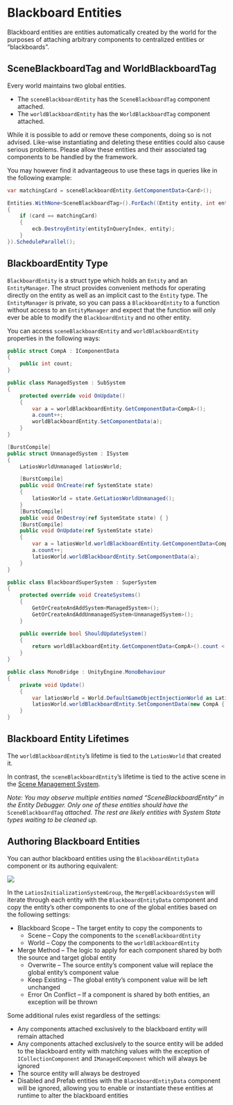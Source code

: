 # Blackboard Entities

Blackboard entities are entities automatically created by the world for the
purposes of attaching arbitrary components to centralized entities or
“blackboards”.

## SceneBlackboardTag and WorldBlackboardTag

Every world maintains two global entities.

-   The `sceneBlackboardEntity` has the `SceneBlackboardTag` component attached.
-   The `worldBlackboardEntity` has the `WorldBlackboardTag` component attached.

While it is possible to add or remove these components, doing so is not advised.
Like-wise instantiating and deleting these entities could also cause serious
problems. Please allow these entities and their associated tag components to be
handled by the framework.

You may however find it advantageous to use these tags in queries like in the
following example:

```csharp
var matchingCard = sceneBlackboardEntity.GetComponentData<Card>();

Entities.WithNone<SceneBlackboardTag>().ForEach((Entity entity, int entityInQueryIndex, in Card card) =>
{
    if (card == matchingCard)
    {
        ecb.DestroyEntity(entityInQueryIndex, entity);
    }
}).ScheduleParallel();
```

## BlackboardEntity Type

`BlackboardEntity` is a struct type which holds an `Entity` and an
`EntityManager`. The struct provides convenient methods for operating directly
on the entity as well as an implicit cast to the `Entity` type. The
`EntityManager` is private, so you can pass a `BlackboardEntity` to a function
without access to an `EntityManager` and expect that the function will only ever
be able to modify the `BlackboardEntity` and no other entity.

You can access `sceneBlackboardEntity` and `worldBlackboardEntity` properties in
the following ways:

```csharp
public struct CompA : IComponentData
{
    public int count;
}

public class ManagedSystem : SubSystem
{
    protected override void OnUpdate()
    {
        var a = worldBlackboardEntity.GetComponentData<CompA>();
        a.count++;
        worldBlackboardEntity.SetComponentData(a);
    }
}

[BurstCompile]
public struct UnmanagedSystem : ISystem
{
    LatiosWorldUnmanaged latiosWorld;

    [BurstCompile]
    public void OnCreate(ref SystemState state) 
    {
        latiosWorld = state.GetLatiosWorldUnmanaged();
    }
    [BurstCompile]
    public void OnDestroy(ref SystemState state) { }
    [BurstCompile]
    public void OnUpdate(ref SystemState state)
    {
        var a = latiosWorld.worldBlackboardEntity.GetComponentData<CompA>();
        a.count++;
        latiosWorld.worldBlackboardEntity.SetComponentData(a);
    }
}

public class BlackboardSuperSystem : SuperSystem
{
    protected override void CreateSystems()
    {
        GetOrCreateAndAddSystem<ManagedSystem>();
        GetOrCreateAndAddUnmanagedSystem<UnmanagedSystem>();
    }

    public override bool ShouldUpdateSystem()
    {
        return worldBlackboardEntity.GetComponentData<CompA>().count < 10;
    }
}

public class MonoBridge : UnityEngine.MonoBehaviour
{
    private void Update()
    {
        var latiosWorld = World.DefaultGameObjectInjectionWorld as LatiosWorld;
        latiosWorld.worldBlackboardEntity.SetComponentData(new CompA { count = 0 });
    }
}
```

## Blackboard Entity Lifetimes

The `worldBlackboardEntity`’s lifetime is tied to the `LatiosWorld` that created
it.

In contrast, the `sceneBlackboardEntity`’s lifetime is tied to the active scene
in the [Scene Management System](Scene%20Management.md).

*Note: You may observe multiple entities named “SceneBlackboardEntity” in the
Entity Debugger. Only one of these entities should have the*
`SceneBlackboardTag` *attached. The rest are likely entities with System State
types waiting to be cleaned up.*

## Authoring Blackboard Entities

You can author blackboard entities using the `BlackboardEntityData` component or
its authoring equivalent:

![](media/0c07d270e2c3b7b9620e879901487aa6.png)

In the `LatiosInitializationSystemGroup`, the `MergeBlackboardsSystem` will
iterate through each entity with the `BlackboardEntityData` component and copy
the entity’s other components to one of the global entities based on the
following settings:

-   Blackboard Scope – The target entity to copy the components to
    -   Scene – Copy the components to the `sceneBlackboardEntity`
    -   World – Copy the components to the `worldBlackboardEntity`
-   Merge Method – The logic to apply for each component shared by both the
    source and target global entity
    -   Overwrite – The source entity’s component value will replace the global
        entity’s component value
    -   Keep Existing – The global entity’s component value will be left
        unchanged
    -   Error On Conflict – If a component is shared by both entities, an
        exception will be thrown

Some additional rules exist regardless of the settings:

-   Any components attached exclusively to the blackboard entity will remain
    attached
-   Any components attached exclusively to the source entity will be added to
    the blackboard entity with matching values with the exception of
    `ICollectionComponent` and `IManagedComponent` which will always be ignored
-   The source entity will always be destroyed
-   Disabled and Prefab entities with the `BlackboardEntityData` component will
    be ignored, allowing you to enable or instantiate these entities at runtime
    to alter the blackboard entities

